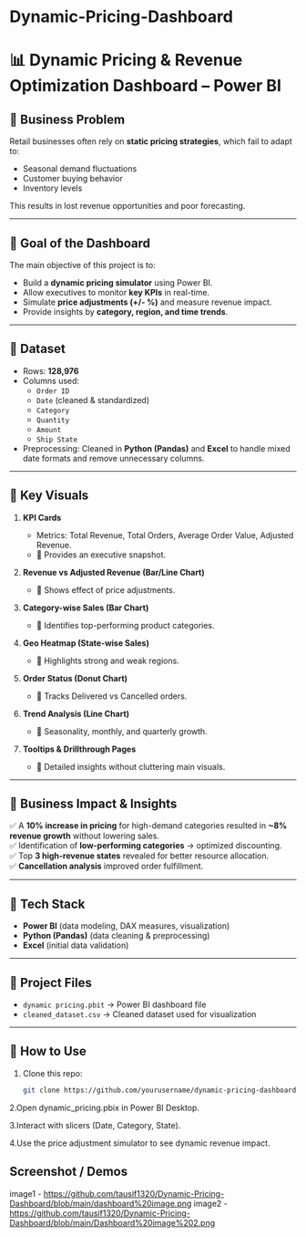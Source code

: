 # Dynamic-Pricing-Dashboard
# 📊 Dynamic Pricing & Revenue Optimization Dashboard – Power BI  

## 🔹 Business Problem  
Retail businesses often rely on **static pricing strategies**, which fail to adapt to:  
- Seasonal demand fluctuations  
- Customer buying behavior  
- Inventory levels  

This results in lost revenue opportunities and poor forecasting.  

---

## 🔹 Goal of the Dashboard  
The main objective of this project is to:  
- Build a **dynamic pricing simulator** using Power BI.  
- Allow executives to monitor **key KPIs** in real-time.  
- Simulate **price adjustments (+/- %)** and measure revenue impact.  
- Provide insights by **category, region, and time trends**.  

---

## 🔹 Dataset  
- Rows: **128,976**  
- Columns used:  
  - `Order ID`  
  - `Date` (cleaned & standardized)  
  - `Category`  
  - `Quantity`  
  - `Amount`  
  - `Ship State`  
- Preprocessing: Cleaned in **Python (Pandas)** and **Excel** to handle mixed date formats and remove unnecessary columns.  

---

## 🔹 Key Visuals  

1. **KPI Cards**  
   - Metrics: Total Revenue, Total Orders, Average Order Value, Adjusted Revenue.  
   - 📌 Provides an executive snapshot.  

2. **Revenue vs Adjusted Revenue (Bar/Line Chart)**  
   - 📌 Shows effect of price adjustments.  

3. **Category-wise Sales (Bar Chart)**  
   - 📌 Identifies top-performing product categories.  

4. **Geo Heatmap (State-wise Sales)**  
   - 📌 Highlights strong and weak regions.  

5. **Order Status (Donut Chart)**  
   - 📌 Tracks Delivered vs Cancelled orders.  

6. **Trend Analysis (Line Chart)**  
   - 📌 Seasonality, monthly, and quarterly growth.  

7. **Tooltips & Drillthrough Pages**  
   - 📌 Detailed insights without cluttering main visuals.  

---

## 🔹 Business Impact & Insights  

✅ A **10% increase in pricing** for high-demand categories resulted in **~8% revenue growth** without lowering sales.  
✅ Identification of **low-performing categories** → optimized discounting.  
✅ Top **3 high-revenue states** revealed for better resource allocation.  
✅ **Cancellation analysis** improved order fulfillment.  

---

## 🔹 Tech Stack  
- **Power BI** (data modeling, DAX measures, visualization)  
- **Python (Pandas)** (data cleaning & preprocessing)  
- **Excel** (initial data validation)  

---

## 🔹 Project Files  
- `dynamic pricing.pbit` → Power BI dashboard file  
- `cleaned_dataset.csv` → Cleaned dataset used for visualization  

---

## 🔹 How to Use  
1. Clone this repo:  
   ```bash
   git clone https://github.com/yourusername/dynamic-pricing-dashboard.git
2.Open dynamic_pricing.pbix in Power BI Desktop.

3.Interact with slicers (Date, Category, State).

4.Use the price adjustment simulator to see dynamic revenue impact.

## Screenshot / Demos
image1 - https://github.com/tausif1320/Dynamic-Pricing-Dashboard/blob/main/dashboard%20image.png
image2 - https://github.com/tausif1320/Dynamic-Pricing-Dashboard/blob/main/Dashboard%20image%202.png
